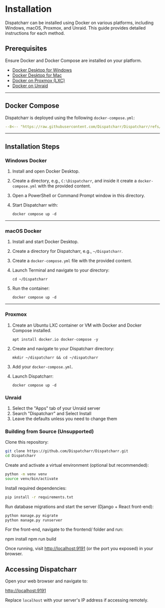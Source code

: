 # Installation

Dispatcharr can be installed using Docker on various platforms, including Windows, macOS, Proxmox, and Unraid. This guide provides detailed instructions for each method.

## Prerequisites

Ensure Docker and Docker Compose are installed on your platform.

- [Docker Desktop for Windows](https://docs.docker.com/docker-for-windows/install/)
- [Docker Desktop for Mac](https://docs.docker.com/docker-for-mac/install/)
- [Docker on Proxmox (LXC)](https://pve.proxmox.com/wiki/Linux_Container)
- [Docker on Unraid](https://docs.unraid.net/unraid-os/manual/docker-management/)

---

## Docker Compose

Dispatcharr is deployed using the following `docker-compose.yml`:

```yaml
--8<-- "https://raw.githubusercontent.com/Dispatcharr/Dispatcharr/refs/heads/main/docker/docker-compose.aio.yml"
```

---

## Installation Steps

### Windows Docker

1. Install and open Docker Desktop.
2. Create a directory, e.g., `C:\Dispatcharr`, and inside it create a `docker-compose.yml` with the provided content.
3. Open a PowerShell or Command Prompt window in this directory.
4. Start Dispatcharr with:

    ```shell
    docker compose up -d
    ```

---

### macOS Docker

1. Install and start Docker Desktop.
2. Create a directory for Dispatcharr, e.g., `~/Dispatcharr`.
3. Create a `docker-compose.yml` file with the provided content.
4. Launch Terminal and navigate to your directory:

    ```shell
    cd ~/Dispatcharr
    ```

5. Run the container:

    ```shell
    docker compose up -d
    ```

---

### Proxmox

1. Create an Ubuntu LXC container or VM with Docker and Docker Compose installed.

    ```shell
    apt install docker.io docker-compose -y
    ```

2. Create and navigate to your Dispatcharr directory:

    ```shell
    mkdir ~/dispatcharr && cd ~/dispatcharr
    ```

3. Add your `docker-compose.yml`.
4. Launch Dispatcharr:

    ```shell
    docker compose up -d
    ```


### Unraid

1. Select the "Apps" tab of your Unraid server
2. Search "Dispatcharr" and Select Install
3. Leave the defaults unless you need to change them

### Building from Source (Unsupported)

Clone this repository:
```bash
git clone https://github.com/Dispatcharr/Dispatcharr.git
cd Dispatcharr
```

Create and activate a virtual environment (optional but recommended):

```bash
python -m venv venv
source venv/bin/activate
```

Install required dependencies:
```bash
pip install -r requirements.txt
```

Run database migrations and start the server (Django + React front-end):

```bash
python manage.py migrate
python manage.py runserver
```

For the front-end, navigate to the frontend/ folder and run:

npm install
npm run build

Once running, visit [http://localhost:9191](http://localhost:9191/) (or the port you exposed) in your browser.

## Accessing Dispatcharr

Open your web browser and navigate to:

[http://localhost:9191](http://localhost:9191/)

Replace `localhost` with your server's IP address if accessing remotely.

